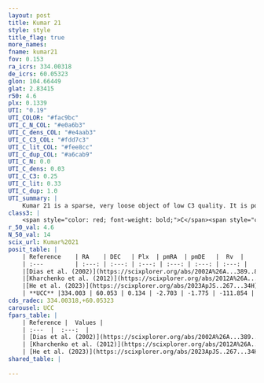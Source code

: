 ```yaml
---
layout: post
title: Kumar 21
style: style
title_flag: true
more_names: 
fname: kumar21
fov: 0.153
ra_icrs: 334.00318
de_icrs: 60.05323
glon: 104.66449
glat: 2.83415
r50: 4.6
plx: 0.1339
UTI: "0.19"
UTI_COLOR: "#fac9bc"
UTI_C_N_COL: "#e0a6b3"
UTI_C_dens_COL: "#e4aab3"
UTI_C_C3_COL: "#fdd7c3"
UTI_C_lit_COL: "#fee8cc"
UTI_C_dup_COL: "#a6cab9"
UTI_C_N: 0.0
UTI_C_dens: 0.03
UTI_C_C3: 0.25
UTI_C_lit: 0.33
UTI_C_dup: 1.0
UTI_summary: |
    Kumar 21 is a sparse, very loose object of low C3 quality. It is poorly studied in the literature.<br><br><span style="color: #99180f; font-weight: bold;">Warning: </span>contains less than 25 stars with <i>P>0.5</i> estimated.
class3: |
    <span style="color: red; font-weight: bold;">C</span><span style="color: red; font-weight: bold;">C</span>
r_50_val: 4.6
N_50_val: 14
scix_url: Kumar%2021
posit_table: |
    | Reference    | RA    | DEC   | Plx  | pmRA  | pmDE   |  Rv  |
    | :---         | :---: | :---: | :---: | :---: | :---: | :---: |
    |[Dias et al. (2002)](https://scixplorer.org/abs/2002A%26A...389..871D) | 334.083 | 60.102 | -- | 3.02 | 12.02 | -- |
    |[Kharchenko et al. (2012)](https://scixplorer.org/abs/2012A%26A...543A.156K) | 334.087 | 60.103 | -- | -1.55 | -2.34 | -- |
    |[He et al. (2023)](https://scixplorer.org/abs/2023ApJS..267...34H) | 334.083 | 60.097 | 0.179 | -2.181 | -1.651 | -97.02 |
    | **UCC** |334.003 | 60.053 | 0.134 | -2.703 | -1.775 | -111.854 | 
cds_radec: 334.00318,+60.05323
carousel: UCC
fpars_table: |
    | Reference |  Values |
    | :---  |  :---:  |
    | [Dias et al. (2002)](https://scixplorer.org/abs/2002A%26A...389..871D) | `E(B-V)=1.651, Dist=2500.0, Age=7.68` |
    | [Kharchenko et al. (2012)](https://scixplorer.org/abs/2012A%26A...543A.156K) | `e_bv=1.651, distance=2500, log_age=7.68` |
    | [He et al. (2023)](https://scixplorer.org/abs/2023ApJS..267...34H) | `A0=5.5, m-M=14.3, logA=6.2` |
shared_table: |
    
---
```

